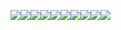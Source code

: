 ![](Pasted%20image%2020250403120635.png)![](Pasted%20image%2020250403120715.png)![](Pasted%20image%2020250403120911.png)![](Pasted%20image%2020250403120947.png)![](Pasted%20image%2020250403121126.png)![](Pasted%20image%2020250403121201.png)![](Pasted%20image%2020250403121224.png)![](Pasted%20image%2020250403122002.png)![](Pasted%20image%2020250403122054.png)![](Pasted%20image%2020250403122105.png)